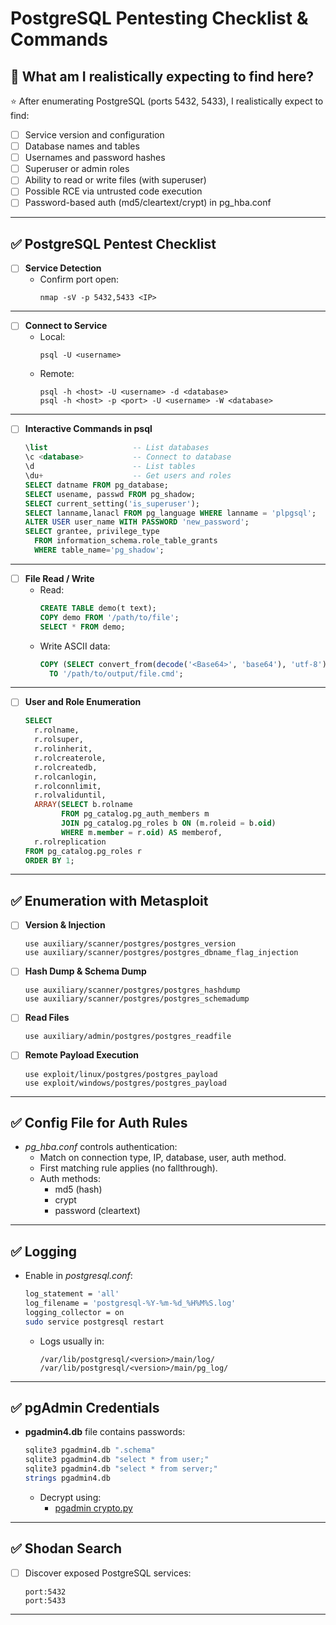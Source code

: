 # PostgreSQL Pentesting Checklist & Commands

## 🎯 What am I realistically expecting to find here?

⭐ After enumerating PostgreSQL (ports 5432, 5433), I realistically expect to find:

- [ ] Service version and configuration
- [ ] Database names and tables
- [ ] Usernames and password hashes
- [ ] Superuser or admin roles
- [ ] Ability to read or write files (with superuser)
- [ ] Possible RCE via untrusted code execution
- [ ] Password-based auth (md5/cleartext/crypt) in pg_hba.conf

---

## ✅ PostgreSQL Pentest Checklist

- [ ] **Service Detection**
  - Confirm port open:
    ```
    nmap -sV -p 5432,5433 <IP>
    ```

---

- [ ] **Connect to Service**
  - Local:
    ```
    psql -U <username>
    ```
  - Remote:
    ```
    psql -h <host> -U <username> -d <database>
    psql -h <host> -p <port> -U <username> -W <database>
    ```

---

- [ ] **Interactive Commands in psql**
    ```sql
    \list                   -- List databases
    \c <database>           -- Connect to database
    \d                      -- List tables
    \du+                    -- Get users and roles
    SELECT datname FROM pg_database;
    SELECT usename, passwd FROM pg_shadow;
    SELECT current_setting('is_superuser');
    SELECT lanname,lanacl FROM pg_language WHERE lanname = 'plpgsql';
    ALTER USER user_name WITH PASSWORD 'new_password';
    SELECT grantee, privilege_type 
      FROM information_schema.role_table_grants 
      WHERE table_name='pg_shadow';
    ```

---

- [ ] **File Read / Write**
  - Read:
    ```sql
    CREATE TABLE demo(t text);
    COPY demo FROM '/path/to/file';
    SELECT * FROM demo;
    ```
  - Write ASCII data:
    ```sql
    COPY (SELECT convert_from(decode('<Base64>', 'base64'), 'utf-8')) 
      TO '/path/to/output/file.cmd';
    ```

---

- [ ] **User and Role Enumeration**
    ```sql
    SELECT 
      r.rolname, 
      r.rolsuper, 
      r.rolinherit,
      r.rolcreaterole,
      r.rolcreatedb,
      r.rolcanlogin,
      r.rolconnlimit, 
      r.rolvaliduntil,
      ARRAY(SELECT b.rolname
            FROM pg_catalog.pg_auth_members m
            JOIN pg_catalog.pg_roles b ON (m.roleid = b.oid)
            WHERE m.member = r.oid) AS memberof,
      r.rolreplication
    FROM pg_catalog.pg_roles r
    ORDER BY 1;
    ```

---

## ✅ Enumeration with Metasploit

- [ ] **Version & Injection**
    ```
    use auxiliary/scanner/postgres/postgres_version
    use auxiliary/scanner/postgres/postgres_dbname_flag_injection
    ```

- [ ] **Hash Dump & Schema Dump**
    ```
    use auxiliary/scanner/postgres/postgres_hashdump
    use auxiliary/scanner/postgres/postgres_schemadump
    ```

- [ ] **Read Files**
    ```
    use auxiliary/admin/postgres/postgres_readfile
    ```

- [ ] **Remote Payload Execution**
    ```
    use exploit/linux/postgres/postgres_payload
    use exploit/windows/postgres/postgres_payload
    ```

---

## ✅ Config File for Auth Rules

- *pg_hba.conf* controls authentication:
  - Match on connection type, IP, database, user, auth method.
  - First matching rule applies (no fallthrough).
  - Auth methods:
    - md5 (hash)
    - crypt
    - password (cleartext)

---

## ✅ Logging

- Enable in *postgresql.conf*:
    ```bash
    log_statement = 'all'
    log_filename = 'postgresql-%Y-%m-%d_%H%M%S.log'
    logging_collector = on
    sudo service postgresql restart
    ```
  - Logs usually in:
    ```
    /var/lib/postgresql/<version>/main/log/
    /var/lib/postgresql/<version>/main/pg_log/
    ```

---

## ✅ pgAdmin Credentials

- **pgadmin4.db** file contains passwords:
    ```bash
    sqlite3 pgadmin4.db ".schema"
    sqlite3 pgadmin4.db "select * from user;"
    sqlite3 pgadmin4.db "select * from server;"
    strings pgadmin4.db
    ```
  - Decrypt using:
    - [pgadmin crypto.py](https://github.com/postgres/pgadmin4/blob/master/web/pgadmin/utils/crypto.py)

---

## ✅ Shodan Search

- [ ] Discover exposed PostgreSQL services:
    ```
    port:5432
    port:5433
    ```

---
